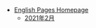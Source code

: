 <!-- _sidebar.md -->

* [English Pages Homepage](https://growth.starky99.com/#/EnglishPages)
  * [2021年2月](https://growth.starky99.com/#/EnglishPages/202102)

